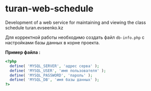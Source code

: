 # turan-web-schedule
Development of a web service for maintaining and viewing the class schedule turan.evseenko.kz

Для корректной работы необходимо создать файл ```db-info.php``` с настройками базы данных в корне проекта.

**Пример файла :**

```php
<?php
  define( 'MYSQL_SERVER', 'адрес серва' );
  define( 'MYSQL_USER', 'имя пользователя' );
  define( 'MYSQL_PASSWORD', 'пароль' );
  define( 'MYSQL_DB', 'имя базы данных' );
?>
```
